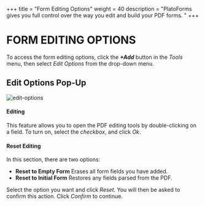 +++
title = "Form Editing Options"
weight = 40
description = "PlatoForms gives you full control over the way you edit and build your PDF forms. "
+++

# FORM EDITING OPTIONS

To access the form editing options, click the ***+Add*** button in the *Tools* menu, then select *Edit Options* from the drop-down menu.

## Edit Options Pop-Up



![edit-options](http://clients.typecast.io/PlatoForms/imgs/edit-options.PNG)



#### Editing

This feature allows you to open the PDF editing tools by double-clicking on a field. To turn on, select the *checkbox*, and click *Ok*.

#### Reset Editing

In this section, there are two options:

* **Reset to Empty Form** 
  Erases all form fields you have added. 
* **Reset to Initial Form**
  Restores any fields parsed from the PDF.

Select the option you want and click *Reset*. You will then be asked to confirm this action. Click *Confirm* to continue.




